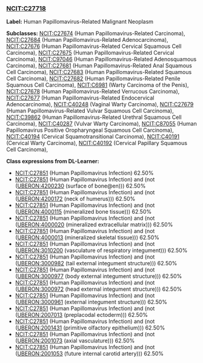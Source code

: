
### [NCIT:C27718](http://purl.obolibrary.org/obo/NCIT_C27718)
**Label:** Human Papillomavirus-Related Malignant Neoplasm

**Subclasses:** [NCIT:C27674](http://purl.obolibrary.org/obo/NCIT_C27674) (Human Papillomavirus-Related Carcinoma), [NCIT:C27684](http://purl.obolibrary.org/obo/NCIT_C27684) (Human Papillomavirus-Related Adenocarcinoma), [NCIT:C27676](http://purl.obolibrary.org/obo/NCIT_C27676) (Human Papillomavirus-Related Cervical Squamous Cell Carcinoma), [NCIT:C27675](http://purl.obolibrary.org/obo/NCIT_C27675) (Human Papillomavirus-Related Cervical Carcinoma), [NCIT:C97046](http://purl.obolibrary.org/obo/NCIT_C97046) (Human Papillomavirus-Related Adenosquamous Carcinoma), [NCIT:C27681](http://purl.obolibrary.org/obo/NCIT_C27681) (Human Papillomavirus-Related Anal Squamous Cell Carcinoma), [NCIT:C27683](http://purl.obolibrary.org/obo/NCIT_C27683) (Human Papillomavirus-Related Squamous Cell Carcinoma), [NCIT:C27682](http://purl.obolibrary.org/obo/NCIT_C27682) (Human Papillomavirus-Related Penile Squamous Cell Carcinoma), [NCIT:C6981](http://purl.obolibrary.org/obo/NCIT_C6981) (Warty Carcinoma of the Penis), [NCIT:C27678](http://purl.obolibrary.org/obo/NCIT_C27678) (Human Papillomavirus-Related Verrucous Carcinoma), [NCIT:C27677](http://purl.obolibrary.org/obo/NCIT_C27677) (Human Papillomavirus-Related Endocervical Adenocarcinoma), [NCIT:C40248](http://purl.obolibrary.org/obo/NCIT_C40248) (Vaginal Warty Carcinoma), [NCIT:C27679](http://purl.obolibrary.org/obo/NCIT_C27679) (Human Papillomavirus-Related Vulvar Squamous Cell Carcinoma), [NCIT:C39862](http://purl.obolibrary.org/obo/NCIT_C39862) (Human Papillomavirus-Related Urethral Squamous Cell Carcinoma), [NCIT:C40287](http://purl.obolibrary.org/obo/NCIT_C40287) (Vulvar Warty Carcinoma), [NCIT:C87055](http://purl.obolibrary.org/obo/NCIT_C87055) (Human Papillomavirus Positive Oropharyngeal Squamous Cell Carcinoma), [NCIT:C40194](http://purl.obolibrary.org/obo/NCIT_C40194) (Cervical Squamotransitional Carcinoma), [NCIT:C40191](http://purl.obolibrary.org/obo/NCIT_C40191) (Cervical Warty Carcinoma), [NCIT:C40192](http://purl.obolibrary.org/obo/NCIT_C40192) (Cervical Papillary Squamous Cell Carcinoma), 

**Class expressions from DL-Learner:**

- [NCIT:C27851](http://purl.obolibrary.org/obo/NCIT_C27851) (Human Papillomavirus Infection) 62.50%
- [NCIT:C27851](http://purl.obolibrary.org/obo/NCIT_C27851) (Human Papillomavirus Infection) and (not ([UBERON:4200230](http://purl.obolibrary.org/obo/UBERON_4200230) (surface of bone@en))) 62.50%
- [NCIT:C27851](http://purl.obolibrary.org/obo/NCIT_C27851) (Human Papillomavirus Infection) and (not ([UBERON:4200172](http://purl.obolibrary.org/obo/UBERON_4200172) (neck of humerus))) 62.50%
- [NCIT:C27851](http://purl.obolibrary.org/obo/NCIT_C27851) (Human Papillomavirus Infection) and (not ([UBERON:4000115](http://purl.obolibrary.org/obo/UBERON_4000115) (mineralized bone tissue))) 62.50%
- [NCIT:C27851](http://purl.obolibrary.org/obo/NCIT_C27851) (Human Papillomavirus Infection) and (not ([UBERON:4000020](http://purl.obolibrary.org/obo/UBERON_4000020) (mineralized extracellular matrix))) 62.50%
- [NCIT:C27851](http://purl.obolibrary.org/obo/NCIT_C27851) (Human Papillomavirus Infection) and (not ([UBERON:4000013](http://purl.obolibrary.org/obo/UBERON_4000013) (mineralized skeletal tissue))) 62.50%
- [NCIT:C27851](http://purl.obolibrary.org/obo/NCIT_C27851) (Human Papillomavirus Infection) and (not ([UBERON:3010200](http://purl.obolibrary.org/obo/UBERON_3010200) (vasculature of respiratory integument))) 62.50%
- [NCIT:C27851](http://purl.obolibrary.org/obo/NCIT_C27851) (Human Papillomavirus Infection) and (not ([UBERON:3000982](http://purl.obolibrary.org/obo/UBERON_3000982) (tail external integument structure))) 62.50%
- [NCIT:C27851](http://purl.obolibrary.org/obo/NCIT_C27851) (Human Papillomavirus Infection) and (not ([UBERON:3000977](http://purl.obolibrary.org/obo/UBERON_3000977) (body external integument structure))) 62.50%
- [NCIT:C27851](http://purl.obolibrary.org/obo/NCIT_C27851) (Human Papillomavirus Infection) and (not ([UBERON:3000972](http://purl.obolibrary.org/obo/UBERON_3000972) (head external integument structure))) 62.50%
- [NCIT:C27851](http://purl.obolibrary.org/obo/NCIT_C27851) (Human Papillomavirus Infection) and (not ([UBERON:3000961](http://purl.obolibrary.org/obo/UBERON_3000961) (external integument structure))) 62.50%
- [NCIT:C27851](http://purl.obolibrary.org/obo/NCIT_C27851) (Human Papillomavirus Infection) and (not ([UBERON:2007013](http://purl.obolibrary.org/obo/UBERON_2007013) (preplacodal ectoderm))) 62.50%
- [NCIT:C27851](http://purl.obolibrary.org/obo/NCIT_C27851) (Human Papillomavirus Infection) and (not ([UBERON:2001431](http://purl.obolibrary.org/obo/UBERON_2001431) (primitive olfactory epithelium))) 62.50%
- [NCIT:C27851](http://purl.obolibrary.org/obo/NCIT_C27851) (Human Papillomavirus Infection) and (not ([UBERON:2001073](http://purl.obolibrary.org/obo/UBERON_2001073) (axial vasculature))) 62.50%
- [NCIT:C27851](http://purl.obolibrary.org/obo/NCIT_C27851) (Human Papillomavirus Infection) and (not ([UBERON:2001053](http://purl.obolibrary.org/obo/UBERON_2001053) (future internal carotid artery))) 62.50%


